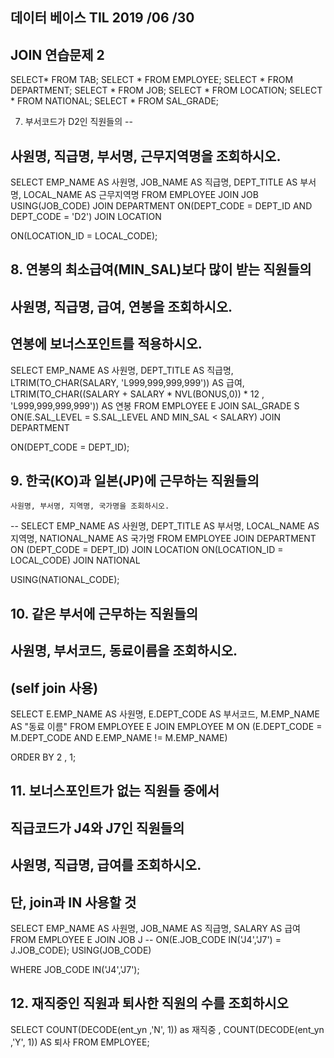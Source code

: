 ## 데이터 베이스 TIL 2019 /06 /30

 JOIN 연습문제 2
--
SELECT* FROM TAB;
SELECT * FROM EMPLOYEE;
SELECT * FROM DEPARTMENT;
SELECT * FROM JOB;
SELECT * FROM LOCATION;
SELECT * FROM NATIONAL;
SELECT * FROM SAL_GRADE;

 7. 부서코드가 D2인 직원들의 
--

사원명, 직급명, 부서명, 근무지역명을 조회하시오.
--

SELECT 
  EMP_NAME AS 사원명,
  JOB_NAME AS 직급명,
  DEPT_TITLE AS 부서명,
  LOCAL_NAME AS 근무지역명
 FROM EMPLOYEE 
  JOIN JOB 
  USING(JOB_CODE)
  JOIN DEPARTMENT 
   ON(DEPT_CODE = DEPT_ID
   AND DEPT_CODE = 'D2')
   JOIN LOCATION

  ON(LOCATION_ID = LOCAL_CODE);

## 8. 연봉의 최소급여(MIN_SAL)보다 많이 받는 직원들의

##  사원명, 직급명, 급여, 연봉을 조회하시오.

  연봉에 보너스포인트를 적용하시오.
--
SELECT
  EMP_NAME AS 사원명,
  DEPT_TITLE AS 직급명,
  LTRIM(TO_CHAR(SALARY, 'L999,999,999,999')) AS 급여,
  LTRIM(TO_CHAR((SALARY + SALARY * NVL(BONUS,0)) * 12 , 'L999,999,999,999')) AS 연봉
  FROM EMPLOYEE E
  JOIN SAL_GRADE S
  ON(E.SAL_LEVEL =  S.SAL_LEVEL
  AND MIN_SAL < SALARY)
  JOIN DEPARTMENT 

  ON(DEPT_CODE = DEPT_ID);

##  9. 한국(KO)과 일본(JP)에 근무하는 직원들의 

    사원명, 부서명, 지역명, 국가명을 조회하시오.
--
SELECT
 EMP_NAME AS 사원명,
 DEPT_TITLE AS 부서명,
 LOCAL_NAME AS 지역명,
 NATIONAL_NAME AS 국가명
 FROM EMPLOYEE
 JOIN DEPARTMENT
 ON (DEPT_CODE = DEPT_ID)
 JOIN LOCATION
 ON(LOCATION_ID = LOCAL_CODE)
 JOIN NATIONAL

  USING(NATIONAL_CODE);

## 10. 같은 부서에 근무하는 직원들의

##  사원명, 부서코드, 동료이름을 조회하시오.

 (self join 사용)
--
SELECT
 E.EMP_NAME AS 사원명,
 E.DEPT_CODE AS 부서코드,
 M.EMP_NAME AS "동료 이름"
  FROM EMPLOYEE E
  JOIN EMPLOYEE M
  ON (E.DEPT_CODE = M.DEPT_CODE
  AND E.EMP_NAME != M.EMP_NAME)

 ORDER BY 2 , 1;

## 11. 보너스포인트가 없는 직원들 중에서

##  직급코드가 J4와 J7인 직원들의 

## 사원명, 직급명, 급여를 조회하시오.

단, join과 IN 사용할 것
--
SELECT
 EMP_NAME AS 사원명,
 JOB_NAME AS 직급명,
 SALARY AS 급여 
 FROM EMPLOYEE E
 JOIN JOB J
-- ON(E.JOB_CODE IN('J4','J7') = J.JOB_CODE);
  USING(JOB_CODE)

 WHERE JOB_CODE IN('J4','J7');

## 12. 재직중인 직원과 퇴사한 직원의 수를 조회하시오
SELECT
 COUNT(DECODE(ent_yn ,'N', 1)) as 재직중 ,
 COUNT(DECODE(ent_yn ,'Y', 1)) AS 퇴사
FROM EMPLOYEE;